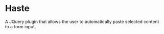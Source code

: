 Haste
=====

A JQuery plugin that allows the user to automatically paste selected content to a form input.
